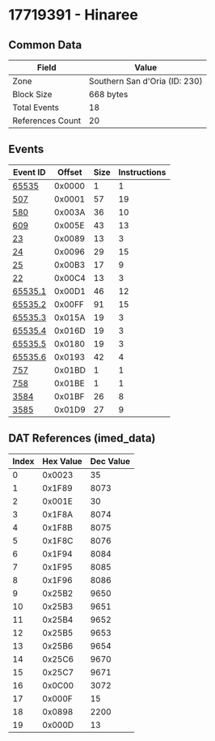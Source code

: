 # 17719391 - Hinaree

## Common Data

| Field            | Value                         |
|------------------|-------------------------------|
| Zone             | Southern San d'Oria (ID: 230) |
| Block Size       | 668 bytes                     |
| Total Events     | 18                            |
| References Count | 20                            |

## Events

| Event ID                | Offset   |   Size |   Instructions |
|-------------------------|----------|--------|----------------|
| [65535](./65535.md)     | 0x0000   |      1 |              1 |
| [507](./507.md)         | 0x0001   |     57 |             19 |
| [580](./580.md)         | 0x003A   |     36 |             10 |
| [609](./609.md)         | 0x005E   |     43 |             13 |
| [23](./23.md)           | 0x0089   |     13 |              3 |
| [24](./24.md)           | 0x0096   |     29 |             15 |
| [25](./25.md)           | 0x00B3   |     17 |              9 |
| [22](./22.md)           | 0x00C4   |     13 |              3 |
| [65535.1](./65535.1.md) | 0x00D1   |     46 |             12 |
| [65535.2](./65535.2.md) | 0x00FF   |     91 |             15 |
| [65535.3](./65535.3.md) | 0x015A   |     19 |              3 |
| [65535.4](./65535.4.md) | 0x016D   |     19 |              3 |
| [65535.5](./65535.5.md) | 0x0180   |     19 |              3 |
| [65535.6](./65535.6.md) | 0x0193   |     42 |              4 |
| [757](./757.md)         | 0x01BD   |      1 |              1 |
| [758](./758.md)         | 0x01BE   |      1 |              1 |
| [3584](./3584.md)       | 0x01BF   |     26 |              8 |
| [3585](./3585.md)       | 0x01D9   |     27 |              9 |

## DAT References (imed_data)

|   Index | Hex Value   |   Dec Value |
|---------|-------------|-------------|
|       0 | 0x0023      |          35 |
|       1 | 0x1F89      |        8073 |
|       2 | 0x001E      |          30 |
|       3 | 0x1F8A      |        8074 |
|       4 | 0x1F8B      |        8075 |
|       5 | 0x1F8C      |        8076 |
|       6 | 0x1F94      |        8084 |
|       7 | 0x1F95      |        8085 |
|       8 | 0x1F96      |        8086 |
|       9 | 0x25B2      |        9650 |
|      10 | 0x25B3      |        9651 |
|      11 | 0x25B4      |        9652 |
|      12 | 0x25B5      |        9653 |
|      13 | 0x25B6      |        9654 |
|      14 | 0x25C6      |        9670 |
|      15 | 0x25C7      |        9671 |
|      16 | 0x0C00      |        3072 |
|      17 | 0x000F      |          15 |
|      18 | 0x0898      |        2200 |
|      19 | 0x000D      |          13 |
